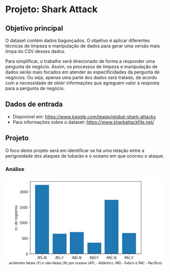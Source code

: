 # Projeto: Shark Attack

## Objetivo principal

O dataset contém dados bagunçados. O objetivo é aplicar diferentes técnicas de limpeza e manipulação de dados para gerar uma versão mais limpa do CSV desses dados.

Para simplificar, o trabalho será direcionado de forma a responder uma pergunta de negócio. Assim, os processos de limpeza e manipulação de dados serão mais focados em atender às especificidades da pergunta de negócios. Ou seja, apenas uma parte dos dados será tratado, de acordo com a necessidade de obter informações que agreguem valor à resposta para a pergunta de negócio.



## Dados de entrada

- Disponível em: https://www.kaggle.com/teajay/global-shark-attacks
- Para informações sobre o dataset: https://www.sharkattackfile.net/



## Projeto

O foco deste projeto será em identificar se há uma relação entre a perigosidade dos ataques de tubarão e o oceano em que ocorreu o ataque.


### Análise



![grafico](/graf.JPG)